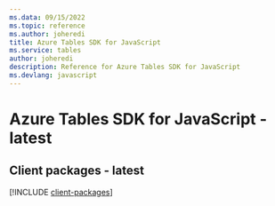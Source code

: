```yaml
---
ms.data: 09/15/2022
ms.topic: reference
ms.author: joheredi
title: Azure Tables SDK for JavaScript
ms.service: tables
author: joheredi
description: Reference for Azure Tables SDK for JavaScript
ms.devlang: javascript
---
```

# Azure Tables SDK for JavaScript - latest

## Client packages - latest
[!INCLUDE [client-packages](tables-client-index.md)]